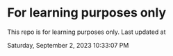 # For learning purposes only
This repo is for learning purposes only.
Last updated at

Saturday, September 2, 2023 10:33:07 PM

